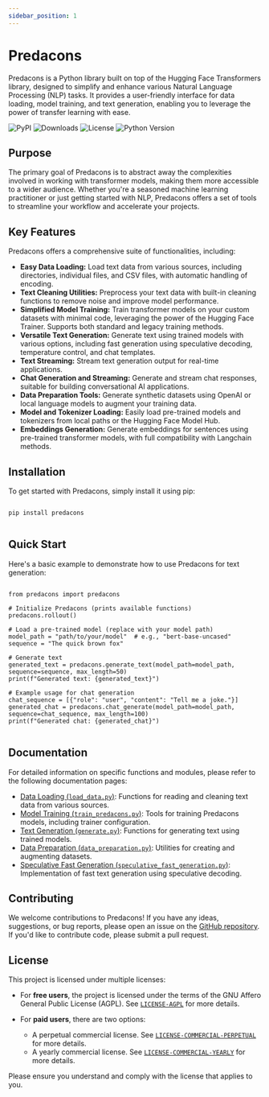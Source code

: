 ```yaml
---
sidebar_position: 1
---
```

# Predacons

Predacons is a Python library built on top of the Hugging Face Transformers library, designed to simplify and enhance various Natural Language Processing (NLP) tasks. It provides a user-friendly interface for data loading, model training, and text generation, enabling you to leverage the power of transfer learning with ease.

![PyPI](https://img.shields.io/pypi/v/predacons)   ![Downloads](https://img.shields.io/pypi/dm/predacons)   ![License](https://img.shields.io/pypi/l/predacons)   ![Python Version](https://img.shields.io/pypi/pyversions/predacons)

## Purpose

The primary goal of Predacons is to abstract away the complexities involved in working with transformer models, making them more accessible to a wider audience. Whether you're a seasoned machine learning practitioner or just getting started with NLP, Predacons offers a set of tools to streamline your workflow and accelerate your projects.

## Key Features

Predacons offers a comprehensive suite of functionalities, including:

*   **Easy Data Loading:** Load text data from various sources, including directories, individual files, and CSV files, with automatic handling of encoding.
*   **Text Cleaning Utilities:** Preprocess your text data with built-in cleaning functions to remove noise and improve model performance.
*   **Simplified Model Training:** Train transformer models on your custom datasets with minimal code, leveraging the power of the Hugging Face Trainer. Supports both standard and legacy training methods.
*   **Versatile Text Generation:** Generate text using trained models with various options, including fast generation using speculative decoding, temperature control, and chat templates.
*   **Text Streaming:** Stream text generation output for real-time applications.
*   **Chat Generation and Streaming:** Generate and stream chat responses, suitable for building conversational AI applications.
*   **Data Preparation Tools:** Generate synthetic datasets using OpenAI or local language models to augment your training data.
*   **Model and Tokenizer Loading:** Easily load pre-trained models and tokenizers from local paths or the Hugging Face Model Hub.
*   **Embeddings Generation:** Generate embeddings for sentences using pre-trained transformer models, with full compatibility with Langchain methods.

## Installation

To get started with Predacons, simply install it using pip:

```

pip install predacons


```

## Quick Start

Here's a basic example to demonstrate how to use Predacons for text generation:

```

from predacons import predacons

# Initialize Predacons (prints available functions)
predacons.rollout()

# Load a pre-trained model (replace with your model path)
model_path = "path/to/your/model"  # e.g., "bert-base-uncased"
sequence = "The quick brown fox"

# Generate text
generated_text = predacons.generate_text(model_path=model_path, sequence=sequence, max_length=50)
print(f"Generated text: {generated_text}")

# Example usage for chat generation
chat_sequence = [{"role": "user", "content": "Tell me a joke."}]
generated_chat = predacons.chat_generate(model_path=model_path, sequence=chat_sequence, max_length=100)
print(f"Generated chat: {generated_chat}")


```

## Documentation

For detailed information on specific functions and modules, please refer to the following documentation pages:

*   [Data Loading (`load_data.py`)](./load_data.md): Functions for reading and cleaning text data from various sources.
*   [Model Training (`train_predacons.py`)](./train.md): Tools for training Predacons models, including trainer configuration.
*   [Text Generation (`generate.py`)](./generate.md): Functions for generating text using trained models.
*   [Data Preparation (`data_preparation.py`)](./data_preparation.md): Utilities for creating and augmenting datasets.
*   [Speculative Fast Generation (`speculative_fast_generation.py`)](./speculative_fast_generation.md): Implementation of fast text generation using speculative decoding.

## Contributing

We welcome contributions to Predacons! If you have any ideas, suggestions, or bug reports, please open an issue on the [GitHub repository](https://github.com/Predacons/predacons). If you'd like to contribute code, please submit a pull request.

## License

This project is licensed under multiple licenses:

- For **free users**, the project is licensed under the terms of the GNU Affero General Public License (AGPL). See  [`LICENSE-AGPL`](https://github.com/Predacons/predacons/blob/main/LICENSE-AGPL) for more details.

- For **paid users**, there are two options:
    - A perpetual commercial license. See [`LICENSE-COMMERCIAL-PERPETUAL`](https://github.com/Predacons/predacons/blob/main/LICENSE-COMMERCIAL-PERPETUAL) for more details.
    - A yearly commercial license. See [`LICENSE-COMMERCIAL-YEARLY`](https://github.com/Predacons/predacons/blob/main/LICENSE-COMMERCIAL-YEARLY) for more details.

Please ensure you understand and comply with the license that applies to you.